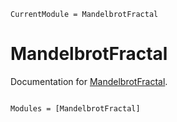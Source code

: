 ```@meta
CurrentModule = MandelbrotFractal
```

# MandelbrotFractal

Documentation for [MandelbrotFractal](https://github.com/vlmikheev/MandelbrotFractal.jl).

```@index
```

```@autodocs
Modules = [MandelbrotFractal]
```

